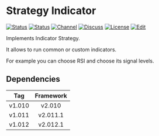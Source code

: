 # Strategy Indicator

[![Status][gha-image-check-master]][gha-link-check-master]
[![Status][gha-image-compile-master]][gha-link-compile-master]
[![Channel][tg-channel-image]][tg-channel-link]
[![Discuss][gh-discuss-badge]][gh-discuss-link]
[![License][license-image]][license-link]
[![Edit][gh-edit-badge]][gh-edit-link]

Implements Indicator Strategy.

It allows to run common or custom indicators.

For example you can choose RSI and choose its signal levels.

## Dependencies

| Tag      | Framework |
|:--------:|:---------:|
| v1.010   | v2.010    |
| v1.011   | v2.011.1  |
| v1.012   | v2.012.1  |

<!-- Named links -->

[gh-discuss-badge]: https://img.shields.io/badge/Discussions-Q&A-blue.svg?logo=github
[gh-discuss-link]: https://github.com/EA31337/EA31337-Strategies/discussions

[gh-edit-badge]: https://img.shields.io/badge/GitHub-edit-purple.svg?logo=github
[gh-edit-link]: https://github.dev/EA31337/Strategy-Indicator

[gha-link-check-master]: https://github.com/EA31337/Strategy-Indicator/actions?query=workflow:Check+branch%3Amaster
[gha-image-check-master]: https://github.com/EA31337/Strategy-Indicator/workflows/Check/badge.svg?branch=master
[gha-link-compile-master]: https://github.com/EA31337/Strategy-Indicator/actions?query=workflow:Compile+branch%3Amaster
[gha-image-compile-master]: https://github.com/EA31337/Strategy-Indicator/workflows/Compile/badge.svg?branch=master

[tg-channel-image]: https://img.shields.io/badge/Telegram-join-0088CC.svg?logo=telegram
[tg-channel-link]: https://t.me/EA31337

[license-image]: https://img.shields.io/github/license/EA31337/EA31337-Strategies.svg
[license-link]: https://tldrlegal.com/license/gnu-general-public-license-v3-(gpl-3)
